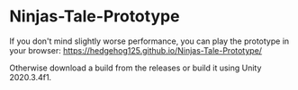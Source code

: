 # Ninjas-Tale-Prototype
If you don't mind slightly worse performance, you can play the prototype in your browser: https://hedgehog125.github.io/Ninjas-Tale-Prototype/

Otherwise download a build from the releases or build it using Unity 2020.3.4f1.
